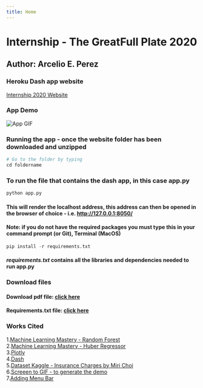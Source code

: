 ```yaml
---
title: Home
---
```

# Internship - The GreatFull Plate 2020  
## Author: Arcelio E. Perez  

### Heroku Dash app website  
[Internship 2020 Website](https://my-internship-app.herokuapp.com/) 

### App Demo 
![App GIF](demo/my-dash-app.gif)

### Running the app - once the website folder has been downloaded and unzipped  
```python 
# Go to the folder by typing 
cd foldername 
```  
### To run the file that contains the dash app, in this case **app.py**  
```python
python app.py
```  
#### This will render the localhost address, this address can then be opened in the browser of choice - i.e. http://127.0.0.1:8050/

#### **Note:** if you do not have the required packages you must type this in your command prompt (or Git), Terminal (MacOS)  
```python
pip install -r requirements.txt
```  
#### *requirements.txt* contains all the libraries and dependencies needed to run **app.py**  

### Download files    
#### Download pdf file: <a target = "_blank" href="source/InternshipSchedule.pdf"> click here </a>    
#### Requirements.txt file: <a href="source/requirements.txt" download> click here </a>     

### Works Cited  
1.[Machine Learning Mastery - Random Forest](https://machinelearningmastery.com/random-forest-ensemble-in-python/)  
2.[Machine Learning Mastery - Huber Regressor](https://machinelearningmastery.com/robust-regression-for-machine-learning-in-python/#:~:text=Regression%20is%20a%20modeling%20task,most%20successful%20being%20linear%20regression.)  
3.[Plotly](https://plotly.com/)  
4.[Dash](https://dash.plotly.com/)  
5.[Dataset Kaggle - Insurance Charges by Miri Choi](https://www.kaggle.com/mirichoi0218/insurance)  
6.[Screeen to GIF - to generate the demo](https://www.screentogif.com/)  
7.[Adding Menu Bar](https://dh.obdurodon.org/jekyll.xhtml) 
